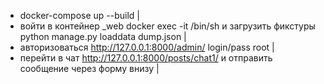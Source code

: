 
* docker-compose up --build |
* войти в контейнер _web docker exec -it <id conteiner> /bin/sh и загрузить фикстуры python manage.py loaddata dump.json |
* авторизоваться http://127.0.0.1:8000/admin/ login/pass root |
* перейти в чат http://127.0.0.1:8000/posts/chat1/ и отправить сообщение через форму внизу |
